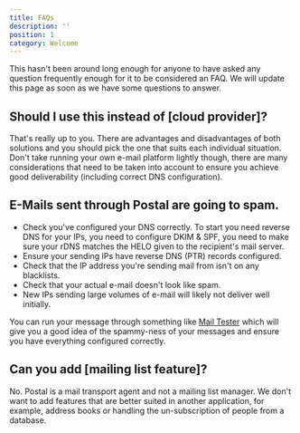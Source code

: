 ```yaml
---
title: FAQs
description: ''
position: 1
category: Welcome
---
```

This hasn't been around long enough for anyone to have asked any question frequently enough for it to be considered an FAQ. We will update this page as soon as we have some questions to answer.

## Should I use this instead of [cloud provider]?

That's really up to you. There are advantages and disadvantages of both solutions and you should pick the one that suits each individual situation. Don't take running your own e-mail platform lightly though, there are many considerations that need to be taken into account to ensure you achieve good deliverability (including correct DNS configuration).

## E-Mails sent through Postal are going to spam.

* Check you've configured your DNS correctly. To start you need reverse DNS for your IPs, you need to configure DKIM & SPF, you need to make sure your rDNS matches the HELO given to the recipient's mail server.
* Ensure your sending IPs have reverse DNS (PTR) records configured.
* Check that the IP address you're sending mail from isn't on any blacklists.
* Check that your actual e-mail doesn't look like spam.
* New IPs sending large volumes of e-mail will likely not deliver well initially.

You can run your message through something like [Mail Tester](https://www.mail-tester.com) which will give you a good idea of the spammy-ness of your messages and ensure you have everything configured correctly.

## Can you add [mailing list feature]?

No. Postal is a mail transport agent and not a mailing list manager. We don't want to add features that are better suited in another application, for example, address books or handling the un-subscription of people from a database.
